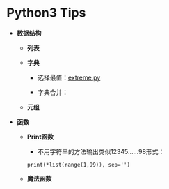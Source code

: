 # Python3 Tips

*  **数据结构**

    + **列表**
    
    + **字典**
    
        + 选择最值：[extreme.py](https://github.com/Anfany/Python3-Practice/blob/master/Python3/extreme.py)
        
        + 字典合并：
    
    + **元组**

*  **函数**

   + **Print函数**
   
       + 不用字符串的方法输出类似12345……98形式：
       ```
       print(*list(range(1,99)), sep='')
       ```
       
   
   + **魔法函数**

